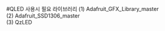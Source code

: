 #QLED 사용시 필요 라이브러리
  (1) Adafruit_GFX_Library_master  
  (2) Adafruit_SSD1306_master  
  (3) QzLED  
